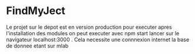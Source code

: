 # FindMyJect
Le projet sur le depot est en version production pour executer apres l'installation des modules 
on peut executer avec npm start lancer sur le navigateur localhost:3000 . Cela necessite une connnexion internet la base de donnee etant sur  mlab
